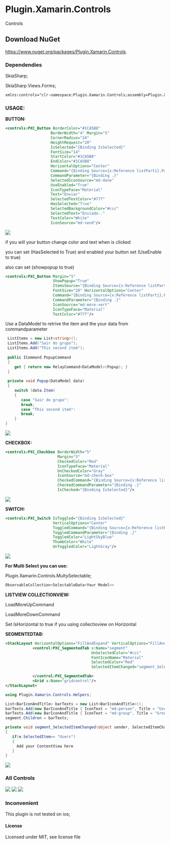 # Plugin.Xamarin.Controls
Controls
## Download NuGet
https://www.nuget.org/packages/Plugin.Xamarin.Controls.
### Dependendies

SkiaSharp;

SkiaSharp.Views.Forms;

```xml
xmlns:controls="clr-namespace:Plugin.Xamarin.Controls;assembly=Plugin.Xamarin.Controls"
```


### USAGE:

**BUTTON:**
```xml
<controls:PXC_Button BorderColor="#1CA5B8" 
                    BorderWidth="4" Margin="5" 
                    CornerRadius="24" 
                    HeightRequest="20" 
                    IsSelected="{Binding IsSelected}"
                    FontSize="14"
                    StartColor="#1CA5B8" 
                    EndColor="#1CA5B8" 
                    HorizontalOptions="Center"
                    Command="{Binding Source={x:Reference listParti},Path=BindingContext.ShareCommand}"
                    CommandParameter="{Binding .}" 
                    SelectedIconSource="md-done" 
                    UseEnabled="True"
                    IconTypeFace="Material" 
                    Text="Enviar" 
                    SelectedTextColor="#777" 
                    HasSelected="True" 
                    SelectedBackgroundColor="#ccc"
                    SelectedText="Enviado.." 
                    TextColor="White" 
                    IconSource="md-send"/>
```           
![](https://github.com/dodesilva/Plugin.Xamarin.Controls/blob/master/Screenshot_20200425-215756.jpg)

if you will your button change color and text when is clicked

you can set (HasSelected to True) and enabled your button set (UseEnable to true)

also can set (showpopup to true)

```xml
<controls:PXC_Button Margin="5" 
                     ShowPopup="True"
                     ItemsSource="{Binding Source={x:Reference listParti},Path=BindingContext.ListItems}"
                     FontSize="20" HorizontalOptions="Center"
                     Command="{Binding Source={x:Reference listParti},Path=BindingContext.PopupCommand}"
                     CommandParameter="{Binding .}"
                     IconSource="md-more-vert" 
                     IconTypeFace="Material" 
                     TextColor="#777"/>
```
Use a DataModel to retrive the item and the your data from commandparameter

```csharp
 ListItems = new List<string>();
 ListItems.Add("Sair do grupo");
 ListItems.Add("This second item");
 
 public ICommand PopupCommand
 {
    get { return new RelayCommand<DataModel>(Popup); }
 }
 
 private void Popup(DataModel data)
 {
    switch (data.Item)
    {
       case "Sair do grupo":
       break;
       case "This second item":
       break;
    }
}
```
![](https://github.com/dodesilva/Plugin.Xamarin.Controls/blob/master/Screenshot_20200428-225423.jpg)



**CHECKBOX:**
```xml
<controls:PXC_Checkbox BorderWidth="5" 
                       Margin="5" 
                       CheckedColor="Red" 
                       IconTypeFace="Material"
                       UnCheckedColor="Gray" 
                       IconSource="md-check-box" 
                       CheckedCommand="{Binding Source={x:Reference listParti},Path=BindingContext.ShareCommand}"
                       CheckedCommandParameter="{Binding .}"
                       IsChecked="{Binding IsSelected}"/>

```    
![](https://github.com/dodesilva/Plugin.Xamarin.Controls/blob/master/Screenshot_20200425-215824.jpg)

**SWITCH:**
```xml
<controls:PXC_Switch IsToggled="{Binding IsSelected}" 
                     VerticalOptions="Center"
                     ToggledCommand="{Binding Source={x:Reference listParti},Path=BindingContext.ShareCommand}"
                     ToggledCommandParameter="{Binding .}"
                     ToggledColor="LightSkyBlue"
                     ThumbColor="White" 
                     UnToggledColor="LightGray"/>
```                    
![](https://github.com/dodesilva/Plugin.Xamarin.Controls/blob/master/Screenshot_20200425-215923.jpg)

**For Multi Select you can use:**

Plugin.Xamarin.Controls.MultySelectable;
```csharp
ObservableCollection<SelectableData<Your Model>>
```
**LISTVIEW COLLECTIONVIEW:**

LoadMoreUpCommand

LoadMoreDownCommand

Set IsHorizontal to true if you using collectioview on Horizontal

**SEGMENTEDTAB:**
```xml
<StackLayout HorizontalOptions="FillAndExpand" VerticalOptions="FillAndExpand">
            <control:PXC_SegmentedTab x:Name="segment"
                                      UnSelectedColor="#ccc"
                                      FontIconName="Material"
                                      SelectedColor="Red"
                                      SelectedItemChanged="segment_SelectedItemChanged">

            </control:PXC_SegmentedTab>
            <Grid x:Name="gridcontrol"/>
</StackLayout>
```
```csharp
using Plugin.Xamarin.Controls.Helpers;

List<BarIconAndTitle> barTexts = new List<BarIconAndTitle>();
barTexts.Add(new BarIconAndTitle { IconText = "md-person", Title = "Users" });
barTexts.Add(new BarIconAndTitle { IconText = "md-group", Title = "Group" });
segment.Children = barTexts;

private void segment_SelectedItemChanged(object sender, SelectedItemChangedEventArgs e)
{
   if(e.SelectedItem== "Users")
   {
     Add your ContentView here
   }
}
```
![](https://github.com/dodesilva/Plugin.Xamarin.Controls/blob/master/Screenshot_20200427-005936.jpg)



### All Controls
![](https://github.com/dodesilva/Plugin.Xamarin.Controls/blob/master/Screenshot_20200425-220033.jpg)
![](https://github.com/dodesilva/Plugin.Xamarin.Controls/blob/master/Screenshot_20200427-004149.jpg)
![](https://github.com/dodesilva/Plugin.Xamarin.Controls/blob/master/Screenshot_20200427-004156.jpg)

### Inconvenient
This plugin is not tested on ios;

#### License
Licensed under MIT, see license file
